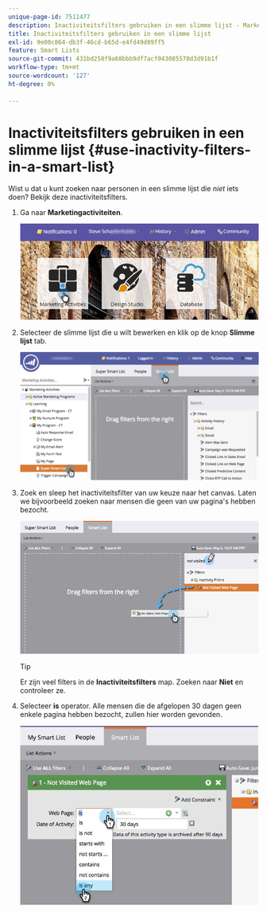 ```yaml
---
unique-page-id: 7511477
description: Inactiviteitsfilters gebruiken in een slimme lijst - Marketo Docs - Productdocumentatie
title: Inactiviteitsfilters gebruiken in een slimme lijst
exl-id: 9e00c864-db3f-46cd-b65d-e4fd49d89ff5
feature: Smart Lists
source-git-commit: 431bd258f9a68bbb9df7acf043085578d3d91b1f
workflow-type: tm+mt
source-wordcount: '127'
ht-degree: 0%

---
```


# Inactiviteitsfilters gebruiken in een slimme lijst {#use-inactivity-filters-in-a-smart-list}

Wist u dat u kunt zoeken naar personen in een slimme lijst die *niet* iets doen? Bekijk deze inactiviteitsfilters.

1. Ga naar **Marketingactiviteiten**.

   ![](assets/login-marketing-activities-3.png)

1. Selecteer de slimme lijst die u wilt bewerken en klik op de knop **Slimme lijst** tab.

   ![](assets/smartlist-choose.png)

1. Zoek en sleep het inactiviteitsfilter van uw keuze naar het canvas. Laten we bijvoorbeeld zoeken naar mensen die geen van uw pagina&#39;s hebben bezocht.

   ![](assets/draginactivityfilter.png)

   >[!TIP]
   >
   >Er zijn veel filters in de **Inactiviteitsfilters** map. Zoeken naar **Niet** en controleer ze.

1. Selecteer **is** operator. Alle mensen die de afgelopen 30 dagen geen enkele pagina hebben bezocht, zullen hier worden gevonden.

   ![](assets/mysmartlist-people.jpg)
